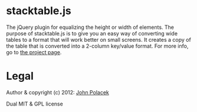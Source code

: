 # stacktable.js

The jQuery plugin for equalizing the height or width of elements. The purpose of stacktable.js is to give you an easy way of converting wide tables to a format that will work better on small screens. It creates a copy of the table that is converted into a 2-column key/value format. For more info, go to [the project page](http://johnpolacek.github.com/stacktable.js).



# Legal

Author & copyright (c) 2012: [John Polacek](http://johnpolacek.com)

Dual MIT & GPL license
